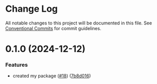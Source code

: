# Change Log

All notable changes to this project will be documented in this file.
See [Conventional Commits](https://conventionalcommits.org) for commit guidelines.

# 0.1.0 (2024-12-12)

### Features

- created my package ([#18](https://github.com/devxicans/platform/issues/18)) ([7b8d016](https://github.com/devxicans/platform/commit/7b8d01698a829c011f31f0f50a0e284c29ca806e))
